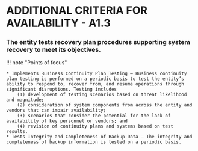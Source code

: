 # ADDITIONAL CRITERIA FOR AVAILABILITY - A1.3

### The entity tests recovery plan procedures supporting system recovery to meet its objectives.

!!! note "Points of focus"

    * Implements Business Continuity Plan Testing — Business continuity plan testing is performed on a periodic basis to test the entity’s ability to respond to, recover from, and resume operations through significant disruptions. Testing includes 
        (1) development of testing scenarios based on threat likelihood and magnitude; 
        (2) consideration of system components from across the entity and vendors that can impair availability; 
        (3) scenarios that consider the potential for the lack of availability of key personnel or vendors; and 
        (4) revision of continuity plans and systems based on test results.
    * Tests Integrity and Completeness of Backup Data — The integrity and completeness of backup information is tested on a periodic basis.
